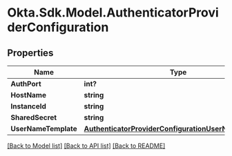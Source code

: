 # Okta.Sdk.Model.AuthenticatorProviderConfiguration
## Properties

Name | Type | Description | Notes
------------ | ------------- | ------------- | -------------
**AuthPort** | **int?** |  | [optional] 
**HostName** | **string** |  | [optional] 
**InstanceId** | **string** |  | [optional] 
**SharedSecret** | **string** |  | [optional] 
**UserNameTemplate** | [**AuthenticatorProviderConfigurationUserNameTemplate**](AuthenticatorProviderConfigurationUserNameTemplate.md) |  | [optional] 

[[Back to Model list]](../README.md#documentation-for-models) [[Back to API list]](../README.md#documentation-for-api-endpoints) [[Back to README]](../README.md)

